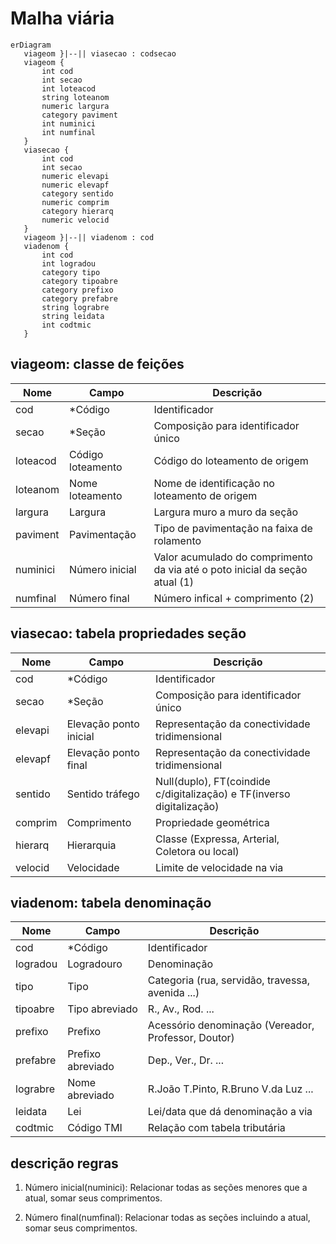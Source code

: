 # Malha viária

```mermaid
erDiagram
   viageom }|--|| viasecao : codsecao
   viageom {
       int cod
       int secao
       int loteacod
       string loteanom
       numeric largura
       category paviment
       int numinici
       int numfinal
   }
   viasecao {
       int cod
       int secao
       numeric elevapi
       numeric elevapf
       category sentido
       numeric comprim
       category hierarq
       numeric velocid
   }
   viageom }|--|| viadenom : cod
   viadenom {
       int cod
       int logradou
       category tipo
       category tipoabre
       category prefixo
       category prefabre
       string lograbre
       string leidata
       int codtmic
   }
```

## viageom: classe de feições

Nome     | Campo             | Descrição
---------|-------------------|----------------------------------------------------------------------------
cod      | *Código           | Identificador
secao    | *Seção            | Composição para identificador único
loteacod | Código loteamento | Código do loteamento de origem
loteanom | Nome loteamento   | Nome de identificação no loteamento de origem
largura  | Largura           | Largura muro a muro da seção
paviment | Pavimentação      | Tipo de pavimentação na faixa de rolamento
numinici | Número inicial    | Valor acumulado do comprimento da via até o poto inicial da seção atual (1)
numfinal | Número final      | Número infical + comprimento (2)

## viasecao: tabela propriedades seção

Nome    | Campo                  | Descrição
--------|------------------------|----------------------------------------------------------------------
cod     | *Código                | Identificador
secao   | *Seção                 | Composição para identificador único
elevapi | Elevação ponto inicial | Representação da conectividade tridimensional
elevapf | Elevação ponto final   | Representação da conectividade tridimensional
sentido | Sentido tráfego        | Null(duplo), FT(coindide c/digitalização) e TF(inverso digitalização)
comprim | Comprimento            | Propriedade geométrica
hierarq | Hierarquia             | Classe (Expressa, Arterial, Coletora ou local)
velocid | Velocidade             | Limite de velocidade na via

## viadenom: tabela denominação

Nome     | Campo             | Descrição
---------|-------------------|----------------------------------------------------
cod      | *Código           | Identificador
logradou | Logradouro        | Denominação
tipo     | Tipo              | Categoria (rua, servidão, travessa, avenida ...)
tipoabre | Tipo abreviado    | R., Av., Rod. ...
prefixo  | Prefixo           | Acessório denominação (Vereador, Professor, Doutor)
prefabre | Prefixo abreviado | Dep., Ver., Dr. ...
lograbre | Nome abreviado    | R.João T.Pinto, R.Bruno V.da Luz ...
leidata  | Lei               | Lei/data que dá denominação a via
codtmic  | Código TMI        | Relação com tabela tributária

## descrição regras

1. Número inicial(numinici): Relacionar todas as seções menores que a atual, somar seus comprimentos.

2. Número final(numfinal): Relacionar todas as seções incluindo a atual, somar seus comprimentos.